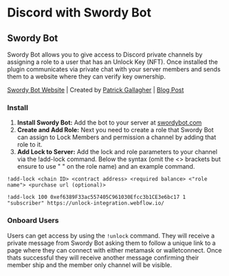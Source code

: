 # Discord with Swordy Bot

## Swordy Bot

Swordy Bot allows you to give access to Discord private channels by assigning a role to a user that has an Unlock Key (NFT). Once installed the plugin communicates via private chat with your server members and sends them to a website where they can verify key ownership.

[Swordy Bot Website](https://swordybot.com) | Created by [Patrick Gallagher](https://patrickgallagher.dev) | [Blog Post](https://unlock-protocol.com/blog/swordy-bot-intro)

### Install

1. **Install Swordy Bot:** Add the bot to your server at [swordybot.com](http://swordybot.com)
2. **Create and Add Role:** Next you need to create a role that Swordy Bot can assign to Lock Members and permission a channel by adding that role to it.
3. **Add Lock to Server:** Add the lock and role parameters to your channel via the !add-lock command. Below the syntax (omit the <> brackets but ensure to use " " on the role name) and an example command.

```
!add-lock <chain ID> <contract address> <required balance> <"role name"> <purchase url (optional)>

!add-lock 100 0xef6389F33ac557405C961030Efcc3b1CE3e6bc17 1 "subscriber" https://unlock-integration.webflow.io/
```

### Onboard Users

Users can get access by using the `!unlock` command. They will receive a private message from Swordy Bot asking them to follow a unique link to a page where they can connect with either metamask or walletconnect. Once thats successful they will receive another message confirming their member ship and the member only channel will be visible.
